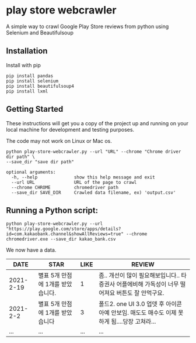 # play store webcrawler

A simple way to crawl Google Play Store reviews from python using Selenium and Beautifulsoup

## Installation

Install with pip

```
pip install pandas
pip install selenium
pip install beautifulsoup4
pip install lxml
```



## Getting Started

These instructions will get you a copy of the project up and running on your local machine for development and testing purposes.

The code may not work on Linux or Mac os.

```
python play-store-webcrawler.py --url "URL" --chrome "Chrome driver dir path" \
--save_dir "save dir path"
```

```
optional arguments:
  -h, --help           	  show this help message and exit
  --url URL            	  URL of the page to crawl
  --chrome CHROME         chromedriver path
  --save_dir SAVE_DIR  	  Crawled data filename, ex) 'output.csv'
```

## Running a Python script:
```
python play-store-webcrawler.py --url "https://play.google.com/store/apps/details?id=com.kakaobank.channel&showAllReviews=true" --chrome chromedriver.exe --save_dir kakao_bank.csv
```
We now have a data.

| DATE      | STAR                              | LIKE | REVIEW                                                       |
| --------- | --------------------------------- | ---- | ------------------------------------------------------------ |
| 2021-2-19 | 별표 5개 만점에 1개를 받았습니다. | 1    | 좀.. 개선이 많이 필요해보입니다.. 타 증권사 어플에비해 가독성이 너무 떨어져요 버튼도 잘 안먹구요. |
| 2021-2-2  | 별표 5개 만점에 1개를 받았습니다  | 3    | 폴드2. one UI 3.0 업뎃 후 아이콘 아예 안보임. 매도도 매수도 이제 못하게 됨....당장 고쳐라... |
| ...       | ...                               | ...  | ...                                                          |


